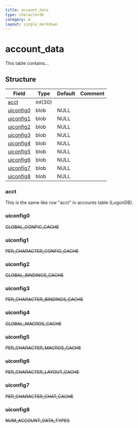 ```yaml
---
title: account_data
type: characterdb
category: A
layout: single_markdown
---
```


# account_data
This table contains...

## Structure

Field                      | Type    | Default | Comment
-------------------------- | ------- | ------- | -------
[acct](#acct)              | int(30) |         |        
[uiconfig0](#uiconfig0)    | blob    | NULL    |        
[uiconfig1](#uiconfig1)    | blob    | NULL    |        
[uiconfig2](#uiconfig2)    | blob    | NULL    |        
[uiconfig3](#uiconfig3)    | blob    | NULL    |        
[uiconfig4](#uiconfig4)    | blob    | NULL    |        
[uiconfig5](#uiconfig5)    | blob    | NULL    |        
[uiconfig6](#uiconfig6)    | blob    | NULL    |        
[uiconfig7](#uiconfig7)    | blob    | NULL    |        
[uiconfig8](#uiconfig8)    | blob    | NULL    |        

### acct

This is the same like row "acct" in accounts table (LogonDB).

### uiconfig0

<strike>GLOBAL_CONFIG_CACHE</strike>

### uiconfig1

<strike>PER_CHARACTER_CONFIG_CACHE</strike>

### uiconfig2

<strike>GLOBAL_BINDINGS_CACHE</strike>

### uiconfig3

<strike>PER_CHARACTER_BINDINGS_CACHE</strike>

### uiconfig4

<strike>GLOBAL_MACROS_CACHE</strike>

### uiconfig5

<strike>PER_CHARACTER_MACROS_CACHE</strike>

### uiconfig6

<strike>PER_CHARACTER_LAYOUT_CACHE</strike>

### uiconfig7

<strike>PER_CHARACTER_CHAT_CACHE</strike>

### uiconfig8

<strike>NUM_ACCOUNT_DATA_TYPES</strike>